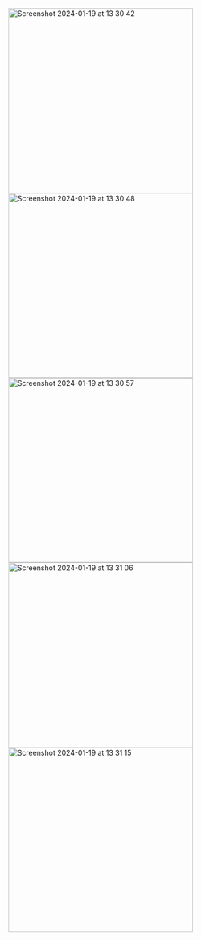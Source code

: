<img width="367" alt="Screenshot 2024-01-19 at 13 30 42" src="https://github.com/SilmiCamilia/IntentApp/assets/129129210/c5e91627-f6fe-40f9-aa2f-84f2e0e60ce1">
<img width="367" alt="Screenshot 2024-01-19 at 13 30 48" src="https://github.com/SilmiCamilia/IntentApp/assets/129129210/1b781513-8b17-4072-b647-49f39dd611bc">
<img width="367" alt="Screenshot 2024-01-19 at 13 30 57" src="https://github.com/SilmiCamilia/IntentApp/assets/129129210/1cb35e3c-8132-4df4-907f-ea605b26de49">
<img width="367" alt="Screenshot 2024-01-19 at 13 31 06" src="https://github.com/SilmiCamilia/IntentApp/assets/129129210/9962c9b3-7f8d-4c46-8ccf-d0a96203ff4c">
<img width="367" alt="Screenshot 2024-01-19 at 13 31 15" src="https://github.com/SilmiCamilia/IntentApp/assets/129129210/053be263-3538-4723-bd79-06d90d3d27a7">
